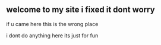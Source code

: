 ## welcome to my site i fixed it dont worry



if u came here this is the wrong place


i dont do anything here its just for fun
